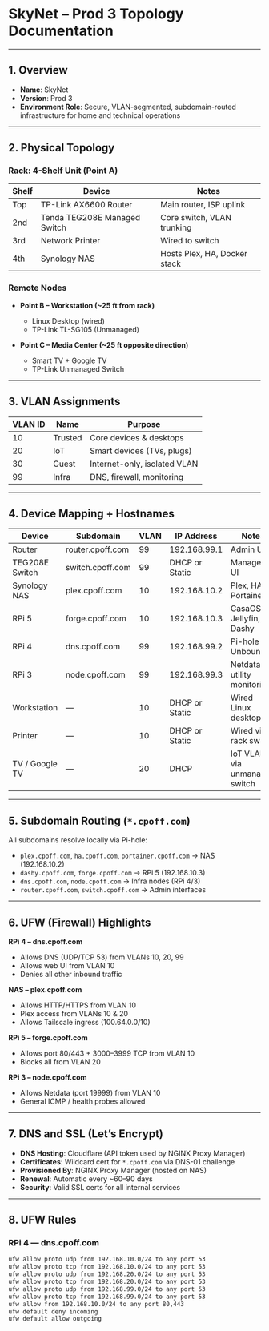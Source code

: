 # SkyNet – Prod 3 Topology Documentation

---

## 1. Overview

- **Name**: SkyNet  
- **Version**: Prod 3  
- **Environment Role**: Secure, VLAN-segmented, subdomain-routed infrastructure for home and technical operations

---

## 2. Physical Topology

### Rack: 4-Shelf Unit (Point A)

| Shelf | Device                       | Notes                           |
|-------|------------------------------|----------------------------------|
| Top   | TP-Link AX6600 Router        | Main router, ISP uplink         |
| 2nd   | Tenda TEG208E Managed Switch | Core switch, VLAN trunking      |
| 3rd   | Network Printer              | Wired to switch                 |
| 4th   | Synology NAS                 | Hosts Plex, HA, Docker stack    |

### Remote Nodes

- **Point B – Workstation (~25 ft from rack)**
  - Linux Desktop (wired)
  - TP-Link TL-SG105 (Unmanaged)

- **Point C – Media Center (~25 ft opposite direction)**
  - Smart TV + Google TV
  - TP-Link Unmanaged Switch

---

## 3. VLAN Assignments

| VLAN ID | Name     | Purpose                          |
|---------|----------|----------------------------------|
| 10      | Trusted  | Core devices & desktops          |
| 20      | IoT      | Smart devices (TVs, plugs)       |
| 30      | Guest    | Internet-only, isolated VLAN     |
| 99      | Infra    | DNS, firewall, monitoring        |

---

## 4. Device Mapping + Hostnames

| Device         | Subdomain           | VLAN | IP Address     | Notes                            |
|----------------|----------------------|------|----------------|----------------------------------|
| Router         | router.cpoff.com     | 99   | 192.168.99.1   | Admin UI                         |
| TEG208E Switch | switch.cpoff.com     | 99   | DHCP or Static | Managed UI                       |
| Synology NAS   | plex.cpoff.com       | 10   | 192.168.10.2   | Plex, HA, Portainer              |
| RPi 5          | forge.cpoff.com      | 10   | 192.168.10.3   | CasaOS, Jellyfin, Dashy          |
| RPi 4          | dns.cpoff.com        | 99   | 192.168.99.2   | Pi-hole + Unbound                |
| RPi 3          | node.cpoff.com       | 99   | 192.168.99.3   | Netdata, utility monitoring      |
| Workstation    | —                    | 10   | DHCP or Static | Wired Linux desktop              |
| Printer        | —                    | 10   | DHCP or Static | Wired via rack switch            |
| TV / Google TV | —                    | 20   | DHCP           | IoT VLAN via unmanaged switch    |

---

## 5. Subdomain Routing (`*.cpoff.com`)

All subdomains resolve locally via Pi-hole:

- `plex.cpoff.com`, `ha.cpoff.com`, `portainer.cpoff.com` → NAS (192.168.10.2)
- `dashy.cpoff.com`, `forge.cpoff.com` → RPi 5 (192.168.10.3)
- `dns.cpoff.com`, `node.cpoff.com` → Infra nodes (RPi 4/3)
- `router.cpoff.com`, `switch.cpoff.com` → Admin interfaces

---

## 6. UFW (Firewall) Highlights

**RPi 4 – dns.cpoff.com**
- Allows DNS (UDP/TCP 53) from VLANs 10, 20, 99  
- Allows web UI from VLAN 10  
- Denies all other inbound traffic  

**NAS – plex.cpoff.com**
- Allows HTTP/HTTPS from VLAN 10  
- Plex access from VLANs 10 & 20  
- Allows Tailscale ingress (100.64.0.0/10)  

**RPi 5 – forge.cpoff.com**
- Allows port 80/443 + 3000–3999 TCP from VLAN 10  
- Blocks all from VLAN 20  

**RPi 3 – node.cpoff.com**
- Allows Netdata (port 19999) from VLAN 10  
- General ICMP / health probes allowed  

---

## 7. DNS and SSL (Let’s Encrypt)

- **DNS Hosting**: Cloudflare (API token used by NGINX Proxy Manager)  
- **Certificates**: Wildcard cert for `*.cpoff.com` via DNS-01 challenge  
- **Provisioned By**: NGINX Proxy Manager (hosted on NAS)  
- **Renewal**: Automatic every ~60–90 days  
- **Security**: Valid SSL certs for all internal services

---

## 8. UFW Rules

### RPi 4 — dns.cpoff.com

```bash
ufw allow proto udp from 192.168.10.0/24 to any port 53
ufw allow proto tcp from 192.168.10.0/24 to any port 53
ufw allow proto udp from 192.168.20.0/24 to any port 53
ufw allow proto tcp from 192.168.20.0/24 to any port 53
ufw allow proto udp from 192.168.99.0/24 to any port 53
ufw allow proto tcp from 192.168.99.0/24 to any port 53
ufw allow from 192.168.10.0/24 to any port 80,443
ufw default deny incoming
ufw default allow outgoing

